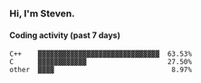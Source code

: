 ### Hi, I'm Steven.

#### Coding activity (past 7 days)
```
C++    ▓▓▓▓▓▓▓▓▓▓▓▓▓▓▓▓▓▓▓▓▓▓▓▓▓▓▓▓▓▓  63.53%
C      ▓▓▓▓▓▓▓▓▓▓▓▓                    27.50%
other  ▓▓▓▓                             8.97%
```
